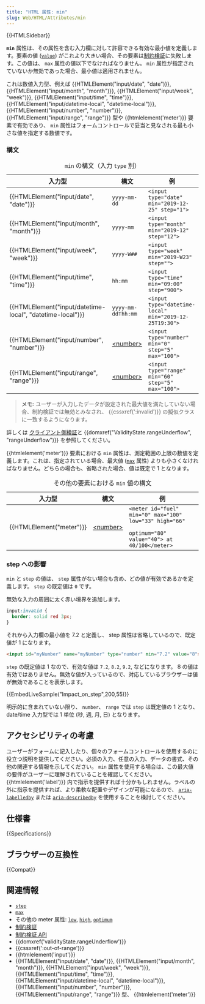 ```yaml
---
title: "HTML 属性: min"
slug: Web/HTML/Attributes/min
---
```


{{HTMLSidebar}}

**`min`** 属性は、その属性を含む入力欄に対して許容できる有効な最小値を定義します。要素の値 ([`value`](/ja/docs/Web/HTML/Element/input#attr-value)) がこれより大きい場合、その要素は[制約検証](/ja/docs/Web/Guide/HTML/Constraint_validation)に失敗します。この値は、 `max` 属性の値以下でなければなりません。 `min` 属性が指定されていないか無効であった場合、最小値は適用されません。

これは数値入力型、例えば {{HTMLElement("input/date", "date")}}, {{HTMLElement("input/month", "month")}}, {{HTMLElement("input/week", "week")}}, {{HTMLElement("input/time", "time")}}, {{HTMLElement("input/datetime-local", "datetime-local")}}, {{HTMLElement("input/number", "number")}}, {{HTMLElement("input/range", "range")}} 型や {{htmlelement('meter')}} 要素で有効であり、 `min` 属性はフォームコントロールで妥当と見なされる最も小さな値を指定する数値です。

### 構文

<table class="no-markdown">
  <caption>
    <code>min</code> の構文（入力 <code>type</code> 別）
  </caption>
  <thead>
    <tr>
      <th>入力型</th>
      <th>構文</th>
      <th>例</th>
    </tr>
  </thead>
  <tbody>
    <tr>
      <td>{{HTMLElement("input/date", "date")}}</td>
      <td><code>yyyy-mm-dd</code></td>
      <td><code>&#x3C;input type="date" min="2019-12-25" step="1"></code></td>
    </tr>
    <tr>
      <td>{{HTMLElement("input/month", "month")}}</td>
      <td><code>yyyy-mm</code></td>
      <td><code>&#x3C;input type="month" min="2019-12" step="12"></code></td>
    </tr>
    <tr>
      <td>{{HTMLElement("input/week", "week")}}</td>
      <td><code>yyyy-W##</code></td>
      <td><code>&#x3C;input type="week" min="2019-W23" step=""></code></td>
    </tr>
    <tr>
      <td>{{HTMLElement("input/time", "time")}}</td>
      <td><code>hh:mm</code></td>
      <td><code>&#x3C;input type="time" min="09:00" step="900"></code></td>
    </tr>
    <tr>
      <td>
        {{HTMLElement("input/datetime-local", "datetime-local")}}
      </td>
      <td><code>yyyy-mm-ddThh:mm</code></td>
      <td>
        <code>&#x3C;input type="datetime-local" min="2019-12-25T19:30"></code>
      </td>
    </tr>
    <tr>
      <td>{{HTMLElement("input/number", "number")}}</td>
      <td><a href="/ja/docs/Web/CSS/number">&#x3C;number></a></td>
      <td>
        <code>&#x3C;input type="number" min="0" step="5" max="100"></code>
      </td>
    </tr>
    <tr>
      <td>{{HTMLElement("input/range", "range")}}</td>
      <td><a href="/ja/docs/Web/CSS/number">&#x3C;number></a></td>
      <td>
        <code>&#x3C;input type="range" min="60" step="5" max="100"></code>
      </td>
    </tr>
  </tbody>
</table>

> **メモ:** ユーザーが入力したデータが設定された最大値を満たしていない場合、制約検証では無効とみなされ、 {{cssxref(':invalid')}} の擬似クラスに一致するようになります。

詳しくは [クライアント側検証](/ja/docs/Web/Guide/HTML/Constraint_validation)と {{domxref("ValidityState.rangeUnderflow", "rangeUnderflow")}} を参照してください。

{{htmlelement('meter')}} 要素における `min` 属性は、測定範囲の上限の数値を定義します。これは、指定されている場合、最大値 ([`max`](/ja/docs/Web/HTML/Attributes/max) 属性) よりも小さくなければなりません。どちらの場合も、省略された場合、値は既定で 1 となります。

<table class="no-markdown">
  <caption>
  その他の要素における <code>min</code> 値の構文
  </caption>
  <thead>
    <tr>
      <th>入力型</th>
      <th>構文</th>
      <th>例</th>
    </tr>
  </thead>
  <tbody>
    <tr>
      <td>{{HTMLElement("meter")}}</td>
      <td><a href="/ja/docs/Web/CSS/number">&#x3C;number></a></td>
      <td>
        <code
          >&#x3C;meter id="fuel" min="0" max="100" low="33" high="66"
          optimum="80" value="40"> at 40/100&#x3C;/meter></code
        >
      </td>
    </tr>
  </tbody>
</table>

### step への影響

`min` と `step` の値は、 `step` 属性がない場合も含め、どの値が有効であるかを定義します。 `step` の既定値は `0` です。

無効な入力の周囲に太く赤い境界を追加します。

```css
input:invalid {
  border: solid red 3px;
}
```

それから入力欄の最小値を 7.2 と定義し、 step 属性は省略しているので、既定値が 1 になります。

```html
<input id="myNumber" name="myNumber" type="number" min="7.2" value="8">
```

`step` の既定値は 1 なので、有効な値は `7.2`, `8.2`, `9.2`, などになります。 8 の値は有効ではありません。無効な値が入っているので、対応しているブラウザーは値が無効であることを表示します。

{{EmbedLiveSample("Impact_on_step",200,55)}}

明示的に含まれていない限り、 `number`、 `range` では `step` は既定値の 1 となり、 date/time 入力型では 1 単位 (秒, 週, 月, 日) となります。

## アクセシビリティの考慮

ユーザーがフォームに記入したり、個々のフォームコントロールを使用するのに役立つ説明を提供してください。必須の入力、任意の入力、データの書式、その他の関連する情報を示してください。 `min` 属性を使用する場合は、この最大値の要件がユーザーに理解されていることを確認してください。 {{htmlelement('label')}} 内で指示を提供すれば十分かもしれません。ラベルの外に指示を提供すれば、より柔軟な配置やデザインが可能になるので、 [`aria-labelledby`](/ja/docs/Web/Accessibility/ARIA/Attributes/aria-labelledby) または [`aria-describedby`](/ja/docs/Web/Accessibility/ARIA/Attributes/aria-describedby) を使用することを検討してください。

## 仕様書

{{Specifications}}

## ブラウザーの互換性

{{Compat}}

## 関連情報

- [`step`](/ja/docs/Web/HTML/Attributes/step)
- [`max`](/ja/docs/Web/HTML/Attributes/max)
- その他の meter 属性: [`low`](/ja/docs/Web/HTML/Attributes/low), [`high`](/ja/docs/Web/HTML/Attributes/high), [`optimum`](/ja/docs/Web/HTML/Attributes/optimum)
- [制約検証](/ja/docs/Web/Guide/HTML/Constraint_validation)
- [制約検証 API](/ja/docs/Web/API/Constraint_validation)
- {{domxref('validityState.rangeUnderflow')}}
- {{cssxref(':out-of-range')}}
- {{htmlelement('input')}}
- {{HTMLElement("input/date", "date")}}, {{HTMLElement("input/month", "month")}}, {{HTMLElement("input/week", "week")}}, {{HTMLElement("input/time", "time")}}, {{HTMLElement("input/datetime-local", "datetime-local")}}, {{HTMLElement("input/number", "number")}}, {{HTMLElement("input/range", "range")}} 型、 {{htmlelement('meter')}}
